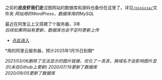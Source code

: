 之前的<b>皮皮虾我们走</b>涩图网站的数据库和源码也备份在这里了。详见<code><a href="https://github.com/Apiclo/Pictures/tree/master/pipixia">/pipixia/</a></code>文件夹 *网站用的WordPress，数据库用的MySQL* <br>

最近在阿里云上又搭建了个服务器，3年  
*后续如果网站有更新，数据库也会不定时更新上传*  
<ul>
<li><a href="http://siralop.top">点此进入</a></li>
</ul>
 *用的阿里云服务器，预计2025年1月15日到期* 
 
 *2021/03/06删除了无法显示的图片链接，优化了一丢丢，换域名不会影响图片显示(未在Github上更新)* 
 *2020/07/19更新了数据库*  
 *2020/09/05更新了数据库*
